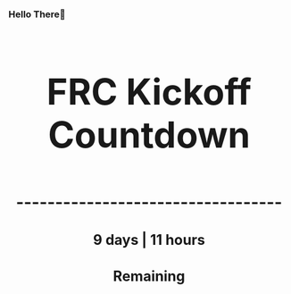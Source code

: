 ### Hello There👋

<!---START-TIMER--->
<h3 align='center' style='font-size: 64px;'>FRC Kickoff Countdown</h3>
<h3 align='center' style='font-size: 30px;'>----------------------------------</h3>
<h3 align='center' style='font-size: 25px;'>9 days | 11 hours</h3>
<h3 align='center' style='font-size: 25px;'>Remaining</h3>
<!---END-TIMER--->
